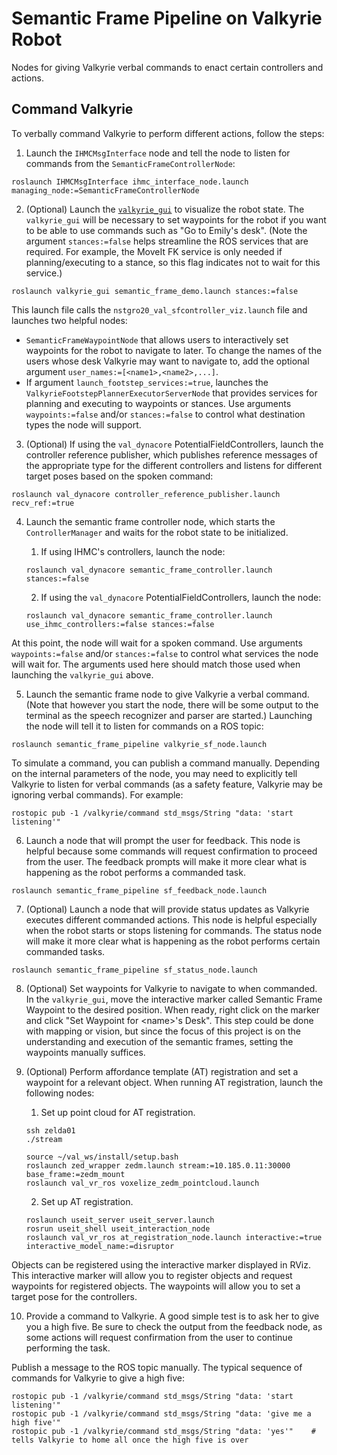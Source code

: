 # Semantic Frame Pipeline on Valkyrie Robot
Nodes for giving Valkyrie verbal commands to enact certain controllers and actions.



## Command Valkyrie
To verbally command Valkyrie to perform different actions, follow the steps:

1. Launch the `IHMCMsgInterface` node and tell the node to listen for commands from the `SemanticFrameControllerNode`:
```
roslaunch IHMCMsgInterface ihmc_interface_node.launch managing_node:=SemanticFrameControllerNode
```

2. (Optional) Launch the [`valkyrie_gui`](https://js-er-code.jsc.nasa.gov/vs/valkyrie_gui/-/tree/feature/semantic_frames) to visualize the robot state.  The `valkyrie_gui` will be necessary to set waypoints for the robot if you want to be able to use commands such as "Go to Emily's desk".  (Note the argument `stances:=false` helps streamline the ROS services that are required.  For example, the MoveIt FK service is only needed if planning/executing to a stance, so this flag indicates not to wait for this service.)
```
roslaunch valkyrie_gui semantic_frame_demo.launch stances:=false
```
This launch file calls the `nstgro20_val_sfcontroller_viz.launch` file and launches two helpful nodes:
- `SemanticFrameWaypointNode` that allows users to interactively set waypoints for the robot to navigate to later.  To change the names of the users whose desk Valkyrie may want to navigate to, add the optional argument `user_names:=[<name1>,<name2>,...]`.
- If argument `launch_footstep_services:=true`, launches the `ValkyrieFootstepPlannerExecutorServerNode` that provides services for planning and executing to waypoints or stances.  Use arguments `waypoints:=false` and/or `stances:=false` to control what destination types the node will support.

3. (Optional) If using the `val_dynacore` PotentialFieldControllers, launch the controller reference publisher, which publishes reference messages of the appropriate type for the different controllers and listens for different target poses based on the spoken command:
```
roslaunch val_dynacore controller_reference_publisher.launch recv_ref:=true
```

4. Launch the semantic frame controller node, which starts the `ControllerManager` and waits for the robot state to be initialized.
    1. If using IHMC's controllers, launch the node:
    ```
    roslaunch val_dynacore semantic_frame_controller.launch stances:=false
    ```

    2. If using the `val_dynacore` PotentialFieldControllers, launch the node:
    ```
    roslaunch val_dynacore semantic_frame_controller.launch use_ihmc_controllers:=false stances:=false
    ```

At this point, the node will wait for a spoken command.  Use arguments `waypoints:=false` and/or `stances:=false` to control what services the node will wait for.  The arguments used here should match those used when launching the `valkyrie_gui` above.

5. Launch the semantic frame node to give Valkyrie a verbal command.  (Note that however you start the node, there will be some output to the terminal as the speech recognizer and parser are started.)  Launching the node will tell it to listen for commands on a ROS topic:
```
roslaunch semantic_frame_pipeline valkyrie_sf_node.launch
```

To simulate a command, you can publish a command manually.  Depending on the internal parameters of the node, you may need to explicitly tell Valkyrie to listen for verbal commands (as a safety feature, Valkyrie may be ignoring verbal commands).  For example:
```
rostopic pub -1 /valkyrie/command std_msgs/String "data: 'start listening'"
```

6. Launch a node that will prompt the user for feedback.  This node is helpful because some commands will request confirmation to proceed from the user.  The feedback prompts will make it more clear what is happening as the robot performs a commanded task.
```
roslaunch semantic_frame_pipeline sf_feedback_node.launch
```

7. (Optional) Launch a node that will provide status updates as Valkyrie executes different commanded actions.  This node is helpful especially when the robot starts or stops listening for commands.  The status node will make it more clear what is happening as the robot performs certain commanded tasks.
```
roslaunch semantic_frame_pipeline sf_status_node.launch
```

8. (Optional) Set waypoints for Valkyrie to navigate to when commanded.  In the `valkyrie_gui`, move the interactive marker called Semantic Frame Waypoint to the desired position.  When ready, right click on the marker and click "Set Waypoint for \<name\>'s Desk".  This step could be done with mapping or vision, but since the focus of this project is on the understanding and execution of the semantic frames, setting the waypoints manually suffices.

9. (Optional) Perform affordance template (AT) registration and set a waypoint for a relevant object.  When running AT registration, launch the following nodes:
    1. Set up point cloud for AT registration.
    ```
    ssh zelda01
    ./stream
    ```

    ```
    source ~/val_ws/install/setup.bash
    roslaunch zed_wrapper zedm.launch stream:=10.185.0.11:30000 base_frame:=zedm_mount
    roslaunch val_vr_ros voxelize_zedm_pointcloud.launch
    ```

    2. Set up AT registration.
    ```
    roslaunch useit_server useit_server.launch
    rosrun useit_shell useit_interaction_node
    roslaunch val_vr_ros at_registration_node.launch interactive:=true interactive_model_name:=disruptor
    ```

Objects can be registered using the interactive marker displayed in RViz.  This interactive marker will allow you to register objects and request waypoints for registered objects.  The waypoints will allow you to set a target pose for the controllers.

10. Provide a command to Valkyrie.  A good simple test is to ask her to give you a high five.  Be sure to check the output from the feedback node, as some actions will request confirmation from the user to continue performing the task.

Publish a message to the ROS topic manually.  The typical sequence of commands for Valkyrie to give a high five:
```
rostopic pub -1 /valkyrie/command std_msgs/String "data: 'start listening'"
rostopic pub -1 /valkyrie/command std_msgs/String "data: 'give me a high five'"
rostopic pub -1 /valkyrie/command std_msgs/String "data: 'yes'"    # tells Valkyrie to home all once the high five is over
```

